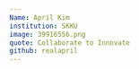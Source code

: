 ```yaml
---
Name: April Kim
institution: SKKU
image: 39916556.png 
quote: Collaborate to Innovate
github: realapril
---
```

